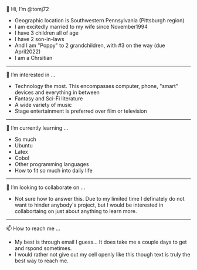 👋 Hi, I’m @tomj72
<ul><li>Geographic location is Southwestern Pennsylvania (Pittsburgh region)</li>
<li>I am excitedly married to my wife since November1994</li>
<li>I have 3 children all of age</li>
<li>I have 2 son-in-laws</li>
<li>And I am "Poppy" to 2 grandchildren, with #3 on the way (due April2022)</li>
<li>I am a Chrsitian</li></ul>
<hr>

👀 I’m interested in ...
<ul><li>Technology the most. This encompasses computer, phone, "smart" devices and everything in between</li>
<li>Fantasy and Sci-Fi literature</li>
<li>A wide variety of music</li>
<li>Stage entertainment is preferred over film or television</li></ul>
<hr>

🌱 I’m currently learning ...
<ul><li>So much
<li>Ubuntu</li>
<li>Latex</li>
<li>Cobol</li>
<li>Other programming languages</li>
<li>How to fit so much into daily life</li></ul>
<hr>

💞️ I’m looking to collaborate on ...
<ul><li>Not sure how to answer this. Due to my limited time I definately do not want to hinder anybody's project, 
but I would be interested in collabortaing on just about anything to learn more.</li></ul>
<hr>

📫 How to reach me ...
<ul><li>My best is through email I guess... It does take me a couple days to get and rspond sometimes.</li>
<li>I would rather not give out my cell openly like this though text is truly the best way to reach me.</li></ul>

<!---
tomj72/tomj72 is a ✨ special ✨ repository because its `README.md` (this file) appears on your GitHub profile.
You can click the Preview link to take a look at your changes.
--->
